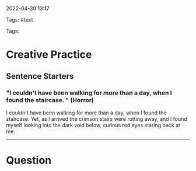 2022-04-30 13:17

Tags: #text

Tags:

# Creative Practice
## Sentence Starters
### "I couldn't have been walking for more than a day, when I found the staircase. " (Horror)
I couldn't have been walking for more than a day, when I found the staircase. Yet, as I arrived the crimson stairs were rotting away, and I found myself looking into the dark void below, curious red eyes staring back at me. 

---
# Question

